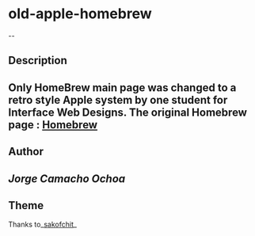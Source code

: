 # old-apple-homebrew
--
## Description  
Only HomeBrew main page was changed to a retro style Apple system by one 
student for Interface Web Designs.
The original Homebrew page : [Homebrew](https://brew.sh)
--
## Author
_Jorge Camacho Ochoa_
--
## Theme
Thanks to_[sakofchit](https://github.com/sakofchit/system.css)_

